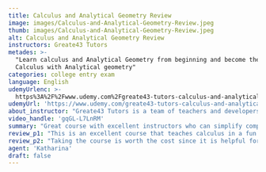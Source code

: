 ```yaml
---
title: Calculus and Analytical Geometry Review
image: images/Calculus-and-Analytical-Geometry-Review.jpeg
thumb: images/Calculus-and-Analytical-Geometry-Review.jpeg
alt: Calculus and Analytical Geometry Review
instructors: Greate43 Tutors
metades: >-
  "Learn calculus and Analytical Geometry from beginning and become the swami of
  Calculus with Analytical geometry"
categories: college entry exam
language: English
udemyUrlenc: >-
  https%3A%2F%2Fwww.udemy.com%2Fgreate43-tutors-calculus-and-analytical-geometry%2F
udemyUrl: 'https://www.udemy.com/greate43-tutors-calculus-and-analytical-geometry/'
about_instructor: "Greate43 Tutors is a team of teachers and developers who have years of experience in teaaching. Their aim is to help struggling students by providing them with great, high-quality content of topics in order for the students to learn more efficiently."
video_handle: 'gqGL-L7LnRM'
summary: "Great course with excellent instructors who can simplify complex topics. There are a lot of resources available for students to advance their knowledge and apply the lessons that they have learned."
review_p1: "This is an excellent course that teaches calculus in a fun and engaging way. There are a lot of details and examples in each segment of the course that can help the student understand each topic. Everything was explained in detail and there are a lot of resources that can supplement the lessons learned.The instructor has an excellent teaching approach and uses an efficient method to teach the students. He knows a lot of things about the topic and can convert the complex topics into simplified one for the students. He can easily get his point across without overcomplicating things. The instructor teaches topics that are inlined with the goal of the students."
review_p2: "Taking the course is worth the cost since it is helpful for those who are struggling with the subject. Everything inside the course is exciting as well as the survey included in the course. The course is regularly updated together with exercises that can challenge the knowledge of the student about the topic. Each segment is related to each other which helps the students relate the ideas that they have learned and be able to connect those ideas in order to solve a problem efficiently. This course is great for anyone who wants to advance their knowledge in calculus and analytical geometry as well as for those who are having a hard time learning the topic in their classes. "
agent: 'Katharina'
draft: false
---
```


